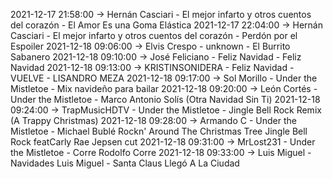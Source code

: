 2021-12-17 21:58:00 -> Hernán Casciari - El mejor infarto y otros cuentos del corazón - El Amor Es una Goma Elástica
2021-12-17 22:04:00 -> Hernán Casciari - El mejor infarto y otros cuentos del corazón - Perdón por el Espoiler
2021-12-18 09:06:00 -> Elvis Crespo - unknown - El Burrito Sabanero
2021-12-18 09:10:00 -> José Feliciano - Feliz Navidad - Feliz Navidad
2021-12-18 09:13:00 -> KRISTINSONIDERA - Feliz Navidad - VUELVE - LISANDRO MEZA
2021-12-18 09:17:00 -> Sol Morillo - Under the Mistletoe - Mix navideño para bailar
2021-12-18 09:20:00 -> León Cortés - Under the Mistletoe - Marco Antonio Solís (Otra Navidad Sin Ti)
2021-12-18 09:24:00 -> TrapMusicHDTV - Under the Mistletoe - Jingle Bell Rock Remix (A Trappy Christmas)
2021-12-18 09:28:00 -> Armando C - Under the Mistletoe - Michael Bublé   Rockn' Around The Christmas Tree  Jingle Bell Rock featCarly Rae Jepsen cut
2021-12-18 09:31:00 -> MrLost231 - Under the Mistletoe - Corre Rodolfo Corre
2021-12-18 09:33:00 -> Luis Miguel - Navidades Luis Miguel - Santa Claus Llegó A La Ciudad

